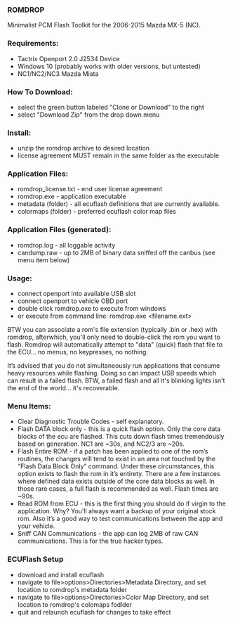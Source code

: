 ### ROMDROP
Minimalist PCM Flash Toolkit for the 2006-2015 Mazda MX-5 (NC).

### Requirements:
* Tactrix Openport 2.0 J2534 Device
* Windows 10 (probably works with older versions, but untested)
* NC1/NC2/NC3 Mazda Miata

### How To Download:
* select the green button labeled "Clone or Download" to the right
* select "Download Zip" from the drop down menu

### Install:
* unzip the romdrop archive to desired location
* license agreement MUST remain in the same folder as the executable

### Application Files:
* romdrop_license.txt - end user license agreement
* romdrop.exe - application executable
* metadata (folder) - all ecuflash definitions that are currently available.
* colormaps (folder) - preferred ecuflash color map files

### Application Files (generated):
* romdrop.log - all loggable activity
* candump.raw - up to 2MB of binary data sniffed off the canbus (see menu item below)

### Usage:
* connect openport into available USB slot
* connect openport to vehicle OBD port 
* double click romdrop.exe to execute from windows
* or execute from command line: romdrop.exe <filename.ext>

BTW you can associate a rom's file extension (typically .bin or .hex) with romdrop, afterwhich, you'll only need to double-click the rom you want to flash. Romdrop will automatically attempt to "data" (quick) flash that file to the ECU... no menus, no keypresses, no nothing.

It’s advised that you do not simultaneously run applications that consume heavy resources while flashing. Doing so can impact USB speeds which can result in a failed flash. BTW, a failed flash and all it's blinking lights isn’t the end of the world... it's recoverable.

### Menu Items:
* Clear Diagnostic Trouble Codes - self explanatory.
* Flash DATA block only - this is a quick flash option. Only the core data blocks of the ecu are flashed. This cuts down flash times tremendously based on generation. NC1 are ~30s, and NC2/3 are ~20s. 
* Flash Entire ROM - if a patch has been applied to one of the rom’s routines, the changes will tend to exist in an area not touched by the “Flash Data Block Only” command.  Under these circumstances, this option exists to flash the rom in it’s entirety. There are a few instances where defined data exists outside of the core data blocks as well. In those rare cases, a full flash is recommended as well. Flash times are ~90s.
* Read ROM from ECU - this is the first thing you should do if virgin to the application. Why? You'll always want a backup of your original stock rom. Also it’s a good way to test communications between the app and your vehicle.
* Sniff CAN Communications - the app can log 2MB of raw CAN communications. This is for the true hacker types.

### ECUFlash Setup
* download and install ecuflash
* navigate to file>options>Directories>Metadata Directory, and set location to romdrop's metadata folder
* navigate to file>options>Directories>Color Map Directory, and set location to romdrop's colomaps fodlder 
* quit and relaunch ecuflash for changes to take effect
